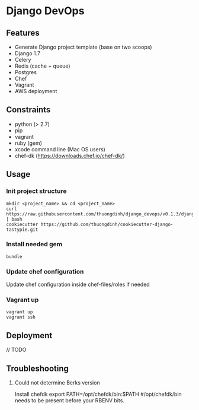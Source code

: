 # Django DevOps

## Features
 - Generate Django project template (base on two scoops)
 - Django 1.7
 - Celery
 - Redis (cache + queue)
 - Postgres
 - Chef
 - Vagrant
 - AWS deployment


## Constraints
 - python (> 2.7)
 - pip
 - vagrant
 - ruby (gem)
 - xcode command line (Mac OS users)
 - chef-dk (https://downloads.chef.io/chef-dk/)


## Usage

### Init project structure

	mkdir <project_name> && cd <project_name>
    curl https://raw.githubusercontent.com/thuongdinh/django_devops/v0.1.3/django_devops.sh | bash
    cookiecutter https://github.com/thuongdinh/cookiecutter-django-tastypie.git

### Install needed gem

	bundle

### Update chef configuration

Update chef configuration inside chef-files/roles if needed

### Vagrant up

	vagrant up
	vagrant ssh


## Deployment

// TODO


## Troubleshooting

1. Could not determine Berks version

	Install chefdk
	export PATH=/opt/chefdk/bin:$PATH #/opt/chefdk/bin needs to be present before your RBENV bits.
